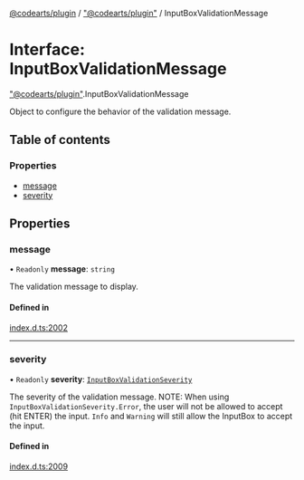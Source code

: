 [@codearts/plugin](../README.md) / ["@codearts/plugin"](../modules/_codearts_plugin_.md) / InputBoxValidationMessage

# Interface: InputBoxValidationMessage

["@codearts/plugin"](../modules/_codearts_plugin_.md).InputBoxValidationMessage

Object to configure the behavior of the validation message.

## Table of contents

### Properties

- [message](codearts_plugin_.InputBoxValidationMessage.md#message)
- [severity](codearts_plugin_.InputBoxValidationMessage.md#severity)

## Properties

### message

• `Readonly` **message**: `string`

The validation message to display.

#### Defined in

[index.d.ts:2002](https://github.com/shuyaqian/cloudide-plugin-api/blob/3fbdd11/index.d.ts#L2002)

___

### severity

• `Readonly` **severity**: [`InputBoxValidationSeverity`](../enums/codearts_plugin_.InputBoxValidationSeverity.md)

The severity of the validation message.
NOTE: When using `InputBoxValidationSeverity.Error`, the user will not be allowed to accept (hit ENTER) the input.
`Info` and `Warning` will still allow the InputBox to accept the input.

#### Defined in

[index.d.ts:2009](https://github.com/shuyaqian/cloudide-plugin-api/blob/3fbdd11/index.d.ts#L2009)
